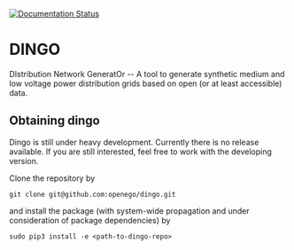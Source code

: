 [![Documentation Status](https://readthedocs.org/projects/dingo/badge/?version=dev)](http://dingo.readthedocs.io/en/dev/?badge=dev)

DINGO
=====
DIstribution Network GeneratOr -- A tool to generate synthetic medium and low
voltage power distribution grids based on open (or at least accessible) data.
 
Obtaining dingo
---------------
Dingo is still under heavy development. Currently there is no release available.
If you are still interested, feel free to work with the developing version.
 
Clone the repository by 
 
```
git clone git@github.com:openego/dingo.git
```

and install the package (with system-wide propagation and under consideration of
package dependencies) by

```
sudo pip3 install -e <path-to-dingo-repo>
```
